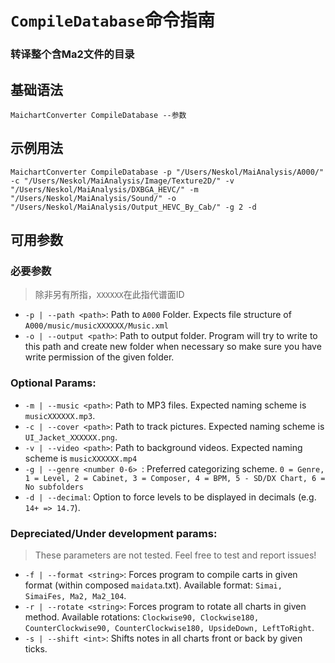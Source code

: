 # `CompileDatabase`命令指南

### 转译整个含Ma2文件的目录

## 基础语法

    MaichartConverter CompileDatabase --参数

## 示例用法

    MaichartConverter CompileDatabase -p "/Users/Neskol/MaiAnalysis/A000/" -c "/Users/Neskol/MaiAnalysis/Image/Texture2D/" -v "/Users/Neskol/MaiAnalysis/DXBGA_HEVC/" -m "/Users/Neskol/MaiAnalysis/Sound/" -o "/Users/Neskol/MaiAnalysis/Output_HEVC_By_Cab/" -g 2 -d

## 可用参数

### 必要参数

> 除非另有所指，`XXXXXX`在此指代谱面ID

- `-p | --path <path>`: Path to `A000` Folder. Expects file structure of `A000/music/musicXXXXXX/Music.xml`
- `-o | --output <path>`: Path to output folder. Program will try to write to this path and create new folder when
  necessary so make sure you have write permission of the given folder.

### Optional Params:

- `-m | --music <path>`: Path to MP3 files. Expected naming scheme is `musicXXXXXX.mp3`.
- `-c | --cover <path>`: Path to track pictures. Expected naming scheme is `UI_Jacket_XXXXXX.png`.
- `-v | --video <path>`: Path to background videos. Expected naming scheme is `musicXXXXXX.mp4`
- `-g | --genre <number 0-6> `: Preferred categorizing scheme.
  `0 = Genre, 1 = Level, 2 = Cabinet, 3 = Composer, 4 = BPM, 5 - SD/DX Chart, 6 = No subfolders`
- `-d | --decimal`: Option to force levels to be displayed in decimals (e.g. `14+ => 14.7`).

### Depreciated/Under development params:

> These parameters are not tested. Feel free to test and report issues!

- `-f | --format <string>`: Forces program to compile carts in given format (within composed `maidata`.txt). Available
  format: `Simai, SimaiFes, Ma2, Ma2_104`.
- `-r | --rotate <string>`: Forces program to rotate all charts in given method. Available
  rotations: `Clockwise90, Clockwise180, CounterClockwise90, CounterClockwise180, UpsideDown, LeftToRight`.
- `-s | --shift <int>`: Shifts notes in all charts front or back by given ticks.
